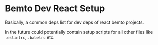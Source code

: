 # Bemto Dev React Setup

Basically, a common deps list for dev deps of react bemto projects.

In the future could potentially contain setup scripts for all other files like `.eslintrc`, `.babelrc` etc.
